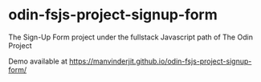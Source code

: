 # odin-fsjs-project-signup-form
The Sign-Up Form project under the fullstack Javascript path of The Odin Project

Demo available at https://manvinderjit.github.io/odin-fsjs-project-signup-form/